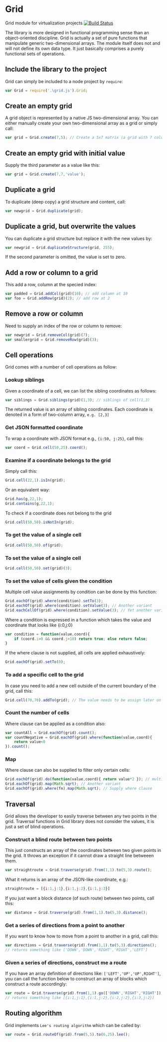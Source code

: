 # Grid
Grid module for virtualization projects
[![Build Status](https://travis-ci.org/starcolon/Grid.svg?branch=master)](https://travis-ci.org/starcolon/Grid)



The library is more designed in functional programming sense than an object-oriented discipline. Grid is actually a set of pure functions that manipulate generic two-dimensional arrays. The module itself does not and will not define its own data type. It just basically comprises a purely functional sets of operations.

## Include the library to the project
Grid can simply be included to a node project by `require`:

```javascript
var Grid = require('.\grid.js').Grid;
```

## Create an empty grid
A grid object is represented by a native JS two-dimensional array. You can either manually create your own two-dimensional array as a grid or simply call:

```javascript
var grid = Grid.create(7,5); // Create a 5x7 matrix (a grid with 7 columns, 5 rows)
```

## Create an empty grid with initial value
Supply the third parameter as a value like this:
```javascript
var grid = Grid.create(7,7,'value');
```

## Duplicate a grid
To duplicate (deep copy) a grid structure and content, call:
```javascript
var newgrid = Grid.duplicate(grid);
```

## Duplicate a grid, but overwrite the values
You can duplicate a grid structure but replace it with the new values by:
```javascript
var newgrid = Grid.duplicateStructure(grid, 255);
```

If the second parameter is omitted, the value is set to zero.


## Add a row or column to a grid
This add a row, column at the specied index:
```javascript
var padded = Grid.addCol(grid)(10); // add column at 10
var foo = Grid.addRow(grid)(2); // add row at 2
```

## Remove a row or column
Need to supply an index of the row or column to remove:
```javascript
var newgrid = Grid.removeCol(grid)(7); 
var smallergrid = Grid.removeRow(grid)(3);
```

## Cell operations
Grid comes with a number of cell operations as follow:

### Lookup siblings
Given a coordinate of a cell, we can list the sibling coordinates as follows:
```javascript
var siblings = Grid.siblings(grid)(1,3); // siblings of cell(1,3)
```

The returned value is an array of sibling coordinates. Each coordinate is denoted in a form of two-column array, `e.g. [2,3]`

### Get JSON formatted coordinate
To wrap a coordinate with JSON format e.g., `{i:50, j:25}`, call this:
```javascript
var coord = Grid.cell(50,25).coord();
```

### Examine if a coordinate belongs to the grid
Simply call this:
```javascript
Grid.cell(22,1).isIn(grid);
```

Or an equivalent way:
```javascript
Grid.has(g,22,1);
Grid.contains(g,22,1);
```

To check if a coordinate does not belong to the grid
```javascript
Grid.cell(50,50).isNotIn(grid);
```


### To get the value of a single cell
```javascript
Grid.cell(50,50).of(grid);
```

### To set the value of a single cell
```javascript
Grid.cell(50,50).set(grid)(3);
```

### To set the value of cells given the condition
Multiple cell value assignments by condition can be done by this function:
```javascript
Grid.eachOf(grid).where(condition).setTo(3);
Grid.eachOf(grid).where(condition).setValue(3); // Another variant
Grid.eachCellOf(grid).where(condition).setValue(3); // Yet another variant
```

Where a condition is expressed in a function which takes the value and coordinate that looks like {i:0,j:0}
```javascript
var condition = function(value,coord){ 
    if (coord.i>0 && coord.j>10) return true; else return false; 
}
```

If the where clause is not supplied, all cells are applied exhaustively:
```javascript
Grid.eachOf(grid).setTo(0);
```

### To add a specific cell to the grid
In case you need to add a new cell outside of the current boundary of the grid, call this:
```javascript
Grid.cell(70,70).addTo(grid); // The value needs to be assign later on
```

### Count the number of cells
Where clause can be applied as a condition also:
```javascript
var countAll = Grid.eachOf(grid).count();
var countNegative = Grid.eachOf(grid).where(function(value,coord){
	return value<0
}).count();
```

### Map
Where clause can also be supplied to filter only certain cells:
```javascript
Grid.eachOf(grid).do(function(value,coord){ return value*2 }); // multiple each cell by two
Grid.eachOf(grid).map(Math.sqrt); // Another variant
Grid.eachOf(grid).where(fn).map(Math.sqrt); // Supply where clause
```


## Traversal
Grid allows the developer to easily traverse between any two points in the grid. Traversal functions in Grid library does not consider the values, it is just a set of blind operations.

### Construct a blind route between two points
This just constructs an array of the coordinates between two given points in the grid. It throws an exception if it cannot draw a straight line betweeen them.

```javascript
var straightroute = Grid.traverse(grid).from(1,1).to(5,3).route();
```

What it returns is an array of the JSON-like coordinate, e.g.:
```javascript
straightroute = [{i:1,j:1},{i:1,j:2},{i:1,j:3}]
```

If you just want a block distance (of such route) between two points, call this:
```javascript
var distance = Grid.traverse(grid).from(1,1).to(5,3).distance();
```

### Get a series of directions from a point to another
If you want to know how to move from a point to another in a grid, call this:
```javascript
var directions = Grid.traverse(grid).from(1,1).to(5,3).directions();
// returns something like ['DOWN','DOWN','RIGHT','RIGHT','LEFT']
```

### Given a series of directions, construct me a route
If you have an array definition of directions like: `['LEFT','UP','UP',RIGHT']`, you can call the function below to construct an array of blocks which construct a route accordingly:

```javascript
var route = Grid.traverse(grid).from(1,1).go(['DOWN','RIGHT','RIGHT']);
// returns something like [{i:1,j:1},{i:1,j:2},{i:2,j:2},{i:3,j:2}]
```

## Routing algorithm
Grid implements `Lee's routing algorithm` which can be called by:

```javascript
var route = Grid.routeOf(grid).from(5,5).to(6,25).lee();
```
